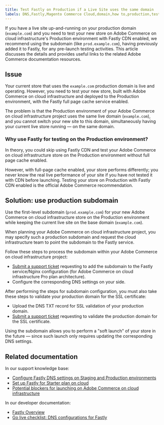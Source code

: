 ```yaml
---
title: Test Fastly on Production if a Live Site uses the same domain
labels: DNS,Fastly,Magento Commerce Cloud,domain,how to,production,test,Adobe Commerce,cloud infrastructure,Pro,Starter
---
```


If you have a live site up-and-running on your production domain (`example.com`) and you need to test your new store on Adobe Commerce on cloud infrastructure's Production environment with Fastly CDN enabled, we recommend using the subdomain (like `prod.example.com`), having previously added it to Fastly, for any pre-launch testing activities. This article discusses the details and provides useful links to the related Adobe Commerce documentation resources.

## Issue

Your current store that uses the `example.com` production domain is live and operating. However, you need to test your new store, built with Adobe Commerce on cloud infrastructure and deployed to the Production environment, with the Fastly full page cache service enabled.

The problem is that the Production environment of your Adobe Commerce on cloud infrastructure project uses the same live domain (`example.com`), and you cannot switch your new site to this domain, simultaneously having your current live store running — on the same domain.

### Why use Fastly for testing on the Production environment?

In theory, you could skip using Fastly CDN and test your Adobe Commerce on cloud infrastructure store on the Production environment without full page cache enabled.

However, with full-page cache enabled, your store performs differently; you never know the real live performance of your site if you have not tested it with CDN before launching. Testing your store on Production with Fastly CDN enabled is the official Adobe Commerce recommendation.

## Solution: use production subdomain

Use the first-level subdomain (`prod.example.com`) for your new Adobe Commerce on cloud infrastructure store on the Production environment while keeping the current live site on the base domain (`example.com`).

When planning your Adobe Commerce on cloud infrastructure project, you may specify such a production subdomain and request the cloud infrastructure team to point the subdomain to the Fastly service.

Follow these steps to process the subdomain within your Adobe Commerce on cloud infrastructure project:

* [Submit a support ticket](https://support.magento.com/hc/en-us/articles/360019088251) requesting to add the subdomain to the Fastly service/Nginx configuration (for Adobe Commerce on cloud infrastructure Pro plan architecture).
* Configure the corresponding DNS settings on your side.

After performing the steps for subdomain configuration, you must also take these steps to validate your production domain for the SSL certificate:

* Upload the DNS TXT record for SSL validation of your production domain.
* [Submit a support ticket](https://support.magento.com/hc/en-us/articles/360019088251) requesting to validate the production domain for the SSL certificate.

Using the subdomain allows you to perform a "soft launch" of your store in the future — since such launch only requires updating the corresponding DNS settings.

## Related documentation

In our support knowledge base:

* [Configure Fastly DNS settings on Staging and Production environments](https://support.magento.com/hc/en-us/articles/115004685913)
* [Set up Fastly for Starter plan on cloud](https://support.magento.com/hc/en-us/articles/360002491773)
* [Potential blockers for launching on Adobe Commerce on cloud infrastructure](https://support.magento.com/hc/en-us/articles/115002517274)

In our developer documentation:

* [Fastly Overview](https://devdocs.magento.com/cloud/cdn/cloud-fastly.html)
* [Go live checklist: DNS configurations for Fastly](http://devdocs.magento.com/guides/v2.2/cloud/live/go-live-checklist.html#dns)
